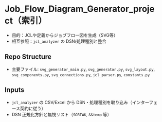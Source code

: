 # Job_Flow_Diagram_Generator_project（索引）

- 目的：JCLや定義からジョブフロー図を生成（SVG等）
- 相互参照：`jcl_analyzer` の DSN/処理種別と整合

## Repo Structure
- 主要ファイル: `svg_generator_main.py`, `svg_generator.py`, `svg_layout.py`, `svg_components.py`, `svg_connections.py`, `jcl_parser.py`, `constants.py`

## Inputs
- `jcl_analyzer` の CSV/Excel から DSN・処理種別を取り込み（インターフェース契約に従う）
- DSN 正規化方針と無視リスト（`SORTWK`, `&&temp` 等）
